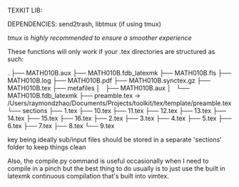 TEXKIT LIB:

DEPENDENCIES: send2trash, libtmux (if using tmux)

*tmux is highly recommended to ensure a smoother experience*

These functions will only work if your .tex directories are
structured as such:

.
├── MATH010B.aux
├── MATH010B.fdb_latexmk
├── MATH010B.fls
├── MATH010B.log
├── MATH010B.pdf
├── MATH010B.synctex.gz
├── MATH010B.tex
├── metafiles
│   ├── MATH010B.aux
│   └── MATH010B.fdb_latexmk
├── preamble.tex -> /Users/raymondzhao/Documents/Projects/toolkit/tex/template/preamble.tex
└── sections
    ├── 1.tex
    ├── 10.tex
    ├── 11.tex
    ├── 12.tex
    ├── 13.tex
    ├── 14.tex
    ├── 15.tex
    ├── 16.tex
    ├── 2.tex
    ├── 3.tex
    ├── 4.tex
    ├── 5.tex
    ├── 6.tex
    ├── 7.tex
    ├── 8.tex
    └── 9.tex

key being ideally sub/input files should be stored in a separate
'sections' folder to keep things clean

Also, the compile.py command is useful occasionally when I need to
compile in a pinch but the best thing to do usually is to just use
the built in latexmk continuous compilation that's built into
vimtex.
